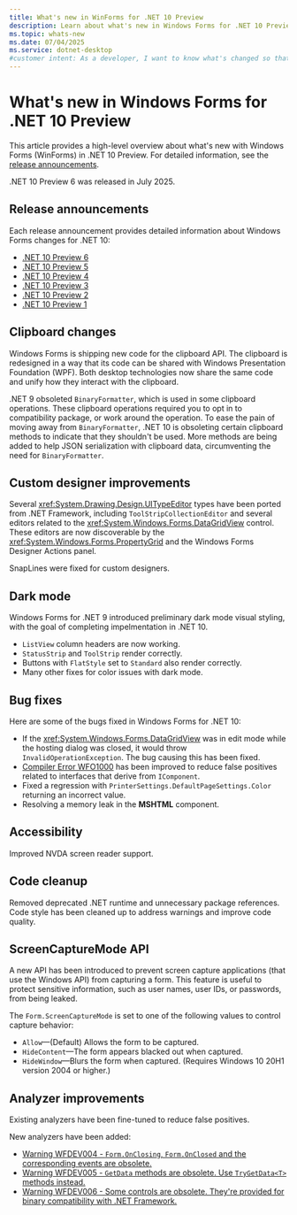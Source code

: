 ```yaml
---
title: What's new in WinForms for .NET 10 Preview
description: Learn about what's new in Windows Forms for .NET 10 Preview. New versions of Windows Forms are released yearly with .NET.
ms.topic: whats-new
ms.date: 07/04/2025
ms.service: dotnet-desktop
#customer intent: As a developer, I want to know what's changed so that I can remain up-to-date.
---
```


# What's new in Windows Forms for .NET 10 Preview

This article provides a high-level overview about what's new with Windows Forms (WinForms) in .NET 10 Preview. For detailed information, see the [release announcements](#release-announcements).

.NET 10 Preview 6 was released in July 2025.

## Release announcements

Each release announcement provides detailed information about Windows Forms changes for .NET 10:

- [.NET 10 Preview 6](https://aka.ms/dotnet/10/preview6)
- [.NET 10 Preview 5](https://aka.ms/dotnet/10/preview5)
- [.NET 10 Preview 4](https://aka.ms/dotnet/10/preview4)
- [.NET 10 Preview 3](https://aka.ms/dotnet/10/preview3)
- [.NET 10 Preview 2](https://aka.ms/dotnet/10/preview2)
- [.NET 10 Preview 1](https://aka.ms/dotnet/10/preview1)

## Clipboard changes

Windows Forms is shipping new code for the clipboard API. The clipboard is redesigned in a way that its code can be shared with Windows Presentation Foundation (WPF). Both desktop technologies now share the same code and unify how they interact with the clipboard.

.NET 9 obsoleted `BinaryFormatter`, which is used in some clipboard operations. These clipboard operations required you to opt in to compatibility package, or work around the operation. To ease the pain of moving away from `BinaryFormatter`, .NET 10 is obsoleting certain clipboard methods to indicate that they shouldn't be used. More methods are being added to help JSON serialization with clipboard data, circumventing the need for `BinaryFormatter`.

## Custom designer improvements

Several <xref:System.Drawing.Design.UITypeEditor> types have been ported from .NET Framework, including `ToolStripCollectionEditor` and several editors related to the <xref:System.Windows.Forms.DataGridView> control. These editors are now discoverable by the <xref:System.Windows.Forms.PropertyGrid> and the Windows Forms Designer Actions panel.

SnapLines were fixed for custom designers.

## Dark mode

Windows Forms for .NET 9 introduced preliminary dark mode visual styling, with the goal of completing impelmentation in .NET 10.

- `ListView` column headers are now working.
- `StatusStrip` and `ToolStrip` render correctly.
- Buttons with `FlatStyle` set to `Standard` also render correctly.
- Many other fixes for color issues with dark mode.

## Bug fixes

Here are some of the bugs fixed in Windows Forms for .NET 10:

- If the <xref:System.Windows.Forms.DataGridView> was in edit mode while the hosting dialog was closed, it would throw `InvalidOperationException`. The bug causing this has been fixed.
- [Compiler Error WFO1000](../compiler-messages/wfo1000.md) has been improved to reduce false positives related to interfaces that derive from `IComponent`.
- Fixed a regression with `PrinterSettings.DefaultPageSettings.Color` returning an incorrect value.
- Resolving a memory leak in the **MSHTML** component.

## Accessibility

Improved NVDA screen reader support.

## Code cleanup

Removed deprecated .NET runtime and unnecessary package references. Code style has been cleaned up to address warnings and improve code quality.

## ScreenCaptureMode API

A new API has been introduced to prevent screen capture applications (that use the Windows API) from capturing a form. This feature is useful to protect sensitive information, such as user names, user IDs, or passwords, from being leaked.

The `Form.ScreenCaptureMode` is set to one of the following values to control capture behavior:

- `Allow`&mdash;(Default) Allows the form to be captured.
- `HideContent`&mdash;The form appears blacked out when captured.
- `HideWindow`&mdash;Blurs the form when captured. (Requires Windows 10 20H1 version 2004 or higher.)

## Analyzer improvements

Existing analyzers have been fine-tuned to reduce false positives.

New analyzers have been added:

- [Warning WFDEV004 - `Form.OnClosing`, `Form.OnClosed` and the corresponding events are obsolete.](../wfdev-diagnostics/wfdev004.md)
- [Warning WFDEV005 - `GetData` methods are obsolete. Use `TryGetData<T>` methods instead.](../wfdev-diagnostics/wfdev005.md)
- [Warning WFDEV006 - Some controls are obsolete. They're provided for binary compatibility with .NET Framework.](../wfdev-diagnostics/wfdev006.md)

